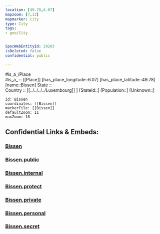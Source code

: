 ```yaml
---
location: [49.78,6.07] 
mapzoom: [7,12] 
mapmarker: city 
type: City
tags:
- geo/City


SpocWebEntityId: 29203
isDeleted: false
confidential: public

---
```

#is_a_/Place  
#is_a_ :: [[Place]] 
[has_place_longitude::6.07] 
[has_place_latitude::49.78] 
[name::Bissen] 
State ::  
Country :: [[../../../../Luxembourg]] ] 
[StateId::] 
[Population::] 
[Unknown::] 


```leaflet
id: Bissen
coordinates: [[Bissen]] 
markerFile: [[Bissen]] 
defaultZoom: 11 
maxZoom: 18
```


## Confidential Links & Embeds: 

### [Bissen](/_Standards/Earth/Continent/Europe/Europe~West/Luxembourg/City/Bissen.md) 

### [Bissen.public](/_public/Earth/Continent/Europe/Europe~West/Luxembourg/City/Bissen.public.md) 

### [Bissen.internal](/_internal/Earth/Continent/Europe/Europe~West/Luxembourg/City/Bissen.internal.md) 

### [Bissen.protect](/_protect/Earth/Continent/Europe/Europe~West/Luxembourg/City/Bissen.protect.md) 

### [Bissen.private](/_private/Earth/Continent/Europe/Europe~West/Luxembourg/City/Bissen.private.md) 

### [Bissen.personal](/_personal/Earth/Continent/Europe/Europe~West/Luxembourg/City/Bissen.personal.md) 

### [Bissen.secret](/_secret/Earth/Continent/Europe/Europe~West/Luxembourg/City/Bissen.secret.md)

